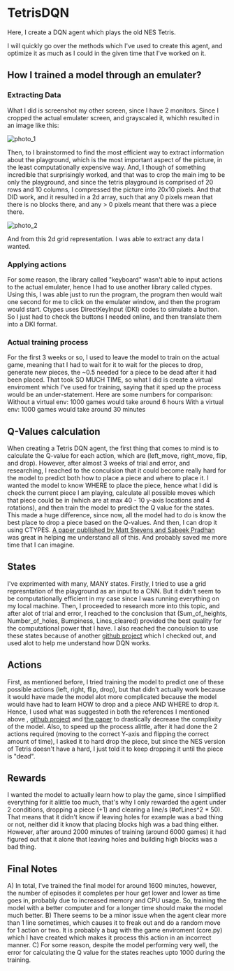 # TetrisDQN
Here, I create a DQN agent which plays the old NES Tetris.

I will quickly go over the methods which I've used to create this agent, and optimize it as much as I could in the given time that I've worked on it.

## How I trained a model through an emulater?
### Extracting Data
What I did is screenshot my other screen, since I have 2 monitors. Since I cropped the actual emulater screen, and grayscaled it, whichh resulted in an image like this:

![photo_1](https://i.imgur.com/HNGBlg8.png?dl=0)

Then, to I brainstormed to find the most efficient way to extract information about the playground, which is the most important aspect of the picture, in the least computationally expensive way. And, I though of something incredible that surprisingly worked, and that was to crop the main img to be only the playground, and since the tetris playground is comprised of 20 rows and 10 columns, I compressed the picture into 20x10 pixels. And that DID work, and it resulted in a 2d array, such that any 0 pixels mean that there is no blocks there, and any > 0 pixels meant that there was a piece there.

![photo_2](https://i.imgur.com/quc8UX9.png?dl=0)

And from this 2d grid representation. I was able to extract any data I wanted.

### Applying actions
For some reason, the library called "keyboard" wasn't able to input actions to the actual emulater, hence I had to use another library called ctypes. Using this, I was able just to run the program, the program then would wait one second for me to click on the emulater window, and then the program would start. Ctypes uses DirectKeyInput (DKI) codes to simulate a button. So I just had to check the buttons I needed online, and then translate them into a DKI format. 

### Actual training process
For the first 3 weeks or so, I used to leave the model to train on the actual game, meaning that I had to wait for it to wait for the pieces to drop, generate new pieces, the ~0.5 needed for a piece to be dead after it had been placed. That took SO MUCH TIME, so what I did is create a virtual enviroment which I've used for training, saying that it sped up the process would be an under-statement. Here are some numbers for comparison:
Without a virtual env: 1000 games would take around 6 hours
With a virtual env: 1000 games would take around 30 minutes

## Q-Values calculation
When creating a Tetris DQN agent, the first thing that comes to mind is to calculate the Q-value for each action, which are (left_move, right_move, flip, and drop). However, after almost 3 weeks of trial and error, and researching, I reached to the conculsion that it could become really hard for the model to predict both how to place a piece and where to place it. I wanted the model to know WHERE to place the piece, hence what I did is check the current piece I am playing, calculate all possible moves which that piece could be in (which are at max 40 - 10 y-axis locations and 4 rotations), and then train the model to predict the Q value for the states. This made a huge difference, since now, all the model had to do is know the best place to drop a piece based on the Q-values. And then, I can drop it using CTYPES. [A paper published by Matt Stevens and Sabeek Pradhan](http://cs231n.stanford.edu/reports/2016/pdfs/121_Report.pdf) was great in helping me understand all of this. And probably saved me more time that I can imagine.

## States
I've exprimented with many, MANY states. Firstly, I tried to use a grid represntation of the playground as an input to a CNN. But it didn't seem to be computationally efficient in my case since I was running everything on my local machine. Then, I proceeded to research more into this topic, and after alot of trial and error, I reached to the conclusion that (Sum_of_heights, Number_of_holes, Bumpiness, Lines_cleared) provided the best quality for the computational power that I have. I also reached the conculsion to use these states because of another [github project](https://github.com/nuno-faria/tetris-ai) which I checked out, and used alot to help me understand how DQN works.

## Actions
First, as mentioned before, I tried training the model to predict one of these possible actions (left, right, flip, drop), but that didn't actually work because it would have made the model alot more complicated because the model would have had to learn HOW to drop and a piece AND WHERE to drop it. Hence, I used what was suggested in both the references I mentioned above , [github project](https://github.com/nuno-faria/tetris-ai) and [the paper](http://cs231n.stanford.edu/reports/2016/pdfs/121_Report.pdf) to drastically decrease the complixity of the model. Also, to speed up the process alittle, after it had done the 2 actions required (moving to the correct Y-axis and flipping the correct amount of time), I asked it to hard drop the piece, but since the NES version of Tetris doesn't have a hard, I just told it to keep dropping it until the piece is "dead". 

## Rewards
I wanted the model to actually learn how to play the game, since I simplified everything for it alittle too much, that's why I only rewarded the agent under 2 conditions, dropping a piece (+1) and clearing a line/s (#ofLines^2 * 50). That means that it didn't know if leaving holes for example was a bad thing or not, neither did it know that placing blocks high was a bad thing either. However, after around 2000 minutes of training (around 6000 games) it had figured out that it alone that leaving holes and building high blocks was a bad thing.

## Final Notes
A) In total, I've trained the final model for around 1600 minutes, however, the number of episodes it completes per hour get lower and lower as time goes in, probably due to increased memory and CPU usage. So, training the model with a better computer and for a longer time should make the model much better.
B) There seems to be a minor issue when the agent clear more than 1 line sometimes, which causes it to freak out and do a random move for 1 action or two. It is probably a bug with the game enviroment (core.py) which I have created which makes it process this action in an incorrect manner.
C) For some reason, despite the model performing very well, the error for calculating the Q value for the states reaches upto 1000 during the training.
